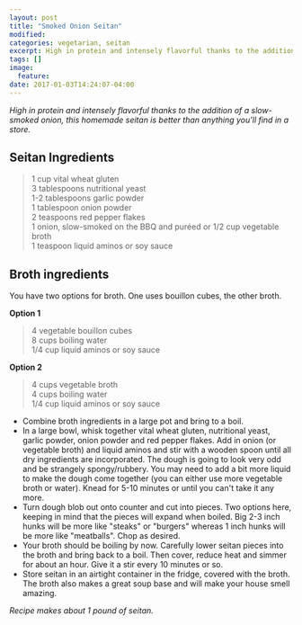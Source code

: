 ```yaml
---
layout: post
title: "Smoked Onion Seitan"
modified:
categories: vegetarian, seitan
excerpt: High in protein and intensely flavorful thanks to the addition of a slow-smoked onion, this homemade seitan is better than anything you'll find in a store.
tags: []
image:
  feature:
date: 2017-01-03T14:24:07-04:00
---
```


*High in protein and intensely flavorful thanks to the addition of a slow-smoked onion, this homemade seitan is better than anything you'll find in a store.*

## Seitan Ingredients

> 1 cup vital wheat gluten     
> 3 tablespoons nutritional yeast     
> 1-2 tablespoons garlic powder     
> 1 tablespoon onion powder     
> 2 teaspoons red pepper flakes     
> 1 onion, slow-smoked on the BBQ and puréed or 1/2 cup vegetable broth     
> 1 teaspoon liquid aminos or soy sauce     

## Broth ingredients

You have two options for broth. One uses bouillon cubes, the other broth.

**Option 1**

> 4 vegetable bouillon cubes     
> 8 cups boiling water      
> 1/4 cup liquid aminos or soy sauce       

**Option 2**

> 4 cups vegetable broth       
> 4 cups boiling water        
> 1/4 cup liquid aminos or soy sauce        

* Combine broth ingredients in a large pot and bring to a boil.
* In a large bowl, whisk together vital wheat gluten, nutritional yeast, garlic powder, onion powder and red pepper flakes. Add in onion (or vegetable broth) and liquid aminos and stir with a wooden spoon until all dry ingredients are incorporated. The dough is going to look very odd and be strangely spongy/rubbery.  You may need to add a bit more liquid to make the dough come together (you can either use more vegetable broth or water). Knead for 5-10 minutes or until you can't take it any more.
* Turn dough blob out onto counter and cut into pieces. Two options here, keeping in mind that the pieces will expand when boiled. Big 2-3 inch hunks will be more like "steaks" or "burgers" whereas 1 inch hunks will be more like "meatballs". Chop as desired.
* Your broth should be boiling by now. Carefully lower seitan pieces into the broth and bring back to a boil. Then cover, reduce heat and simmer for about an hour. Give it a stir every 10 minutes or so.
* Store seitan in an airtight container in the fridge, covered with the broth. The broth also makes a great soup base and will make your house smell amazing.

*Recipe makes about 1 pound of seitan.*
